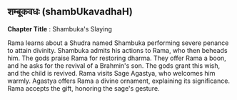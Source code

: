 ## शम्बूकवधः (shambUkavadhaH)
**Chapter Title** : Shambuka's Slaying

Rama learns about a Shudra named Shambuka performing severe penance to attain divinity. Shambuka admits his actions to Rama, who then beheads him. The gods praise Rama for restoring dharma. They offer Rama a boon, and he asks for the revival of a Brahmin's son. The gods grant this wish, and the child is revived. Rama visits Sage Agastya, who welcomes him warmly. Agastya offers Rama a divine ornament, explaining its significance. Rama accepts the gift, honoring the sage's gesture.